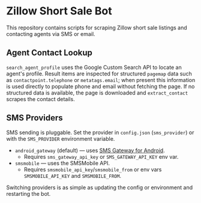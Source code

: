 # Zillow Short Sale Bot

This repository contains scripts for scraping Zillow short sale listings and contacting agents via SMS or email.

## Agent Contact Lookup

`search_agent_profile` uses the Google Custom Search API to locate an agent's
profile.  Result items are inspected for structured `pagemap` data such as
`contactpoint.telephone` or `metatags.email`; when present this information is
used directly to populate phone and email without fetching the page.  If no
structured data is available, the page is downloaded and `extract_contact`
scrapes the contact details.

## SMS Providers

SMS sending is pluggable. Set the provider in `config.json` (`sms_provider`) or with the `SMS_PROVIDER` environment variable.

* `android_gateway` (default) — uses [SMS Gateway for Android](https://api.smstext.app).
  * Requires `sms_gateway_api_key` or `SMS_GATEWAY_API_KEY` env var.
* `smsmobile` — uses the SMSMobile API.
  * Requires `smsmobile_api_key`/`smsmobile_from` or env vars `SMSMOBILE_API_KEY` and `SMSMOBILE_FROM`.

Switching providers is as simple as updating the config or environment and restarting the bot.
